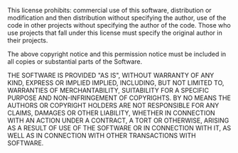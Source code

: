 This license prohibits: commercial use of this software, distribution or modification and then distribution without specifying the author,
use of the code in other projects without specifying the author of the code.
Those who use projects that fall under this license must specify the original author in their projects.

The above copyright notice and this permission notice must be included in all copies or substantial parts of the Software.

THE SOFTWARE IS PROVIDED "AS IS", WITHOUT WARRANTY OF ANY KIND, EXPRESS OR IMPLIED IMPLIED, INCLUDING, BUT NOT LIMITED TO,
WARRANTIES OF MERCHANTABILITY, SUITABILITY FOR A SPECIFIC PURPOSE AND NON-INFRINGEMENT OF COPYRIGHTS.
BY NO MEANS THE AUTHORS OR COPYRIGHT HOLDERS ARE NOT RESPONSIBLE FOR ANY CLAIMS, DAMAGES OR OTHER LIABILITY,
WHETHER IN CONNECTION WITH AN ACTION UNDER A CONTRACT, A TORT OR OTHERWISE, ARISING AS A RESULT OF USE OF THE SOFTWARE OR IN CONNECTION WITH IT,
AS WELL AS IN CONNECTION WITH OTHER TRANSACTIONS WITH SOFTWARE.

